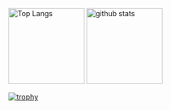 <p align="left"> 
 <img alt="Top Langs" height="150px" src="https://github-readme-stats.vercel.app/api/top-langs/?username=ginjiro1216&layout=compact&count_private=false&show_icons=true&theme=onedark" />
  <img alt="github stats" height="150px" src="https://github-readme-stats.vercel.app/api?username=ginjiro1216&count_private=true&show_icons=true&show_icons=true&theme=onedark" />
</p>

[![trophy](https://github-profile-trophy.vercel.app/?username=ginjiro1216&theme=onedark&column=7
)](https://github.com/ryo-ma/github-profile-trophy)
